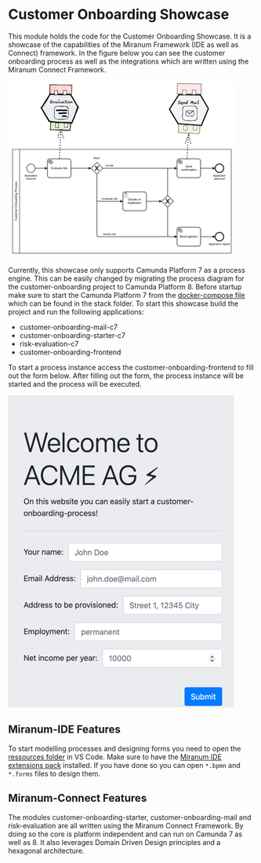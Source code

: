 # Customer Onboarding Showcase
This module holds the code for the Customer Onboarding Showcase. It is a showcase of the capabilities of the Miranum Framework 
(IDE as well as Connect) framework. In the figure below you can see the customer onboarding process as well as the integrations
which are written using the Miranum Connect Framework. 

![Customer-Onboarding-Process](./images/process.png)

Currently, this showcase only supports Camunda Platform 7 as a process engine. This can be easily changed by migrating the process
diagram for the customer-onboarding project to Camunda Platform 8. 
Before startup make sure to start the Camunda Platform 7 from the [docker-compose file](./stack/c7/docker-compose.yml) 
which can be found in the stack folder.
To start this showcase build the project and run the following applications: 
* customer-onboarding-mail-c7
* customer-onboarding-starter-c7
* risk-evaluation-c7
* customer-onboarding-frontend

To start a process instance access the customer-onboarding-frontend to fill out the form below.
After filling out the form, the process instance will be started and the process will be executed.

![Start Process Form](./images/landingpage.png)

## Miranum-IDE Features
To start modelling processes and designing forms you need to open the [ressources folder](./resources) in VS Code. 
Make sure to have the [Miranum IDE extensions pack](https://marketplace.visualstudio.com/items?itemName=miragon-gmbh.miranum-ide) 
installed. If you have done so you can open `*.bpmn` and `*.forms` files to design them. 

## Miranum-Connect Features
The modules customer-onboarding-starter, customer-onboarding-mail and risk-evaluation are all written using the Miranum Connect Framework.
By doing so the core is platform independent and can run on Camunda 7 as well as 8. It also leverages Domain Driven Design 
principles and a hexagonal architecture.
